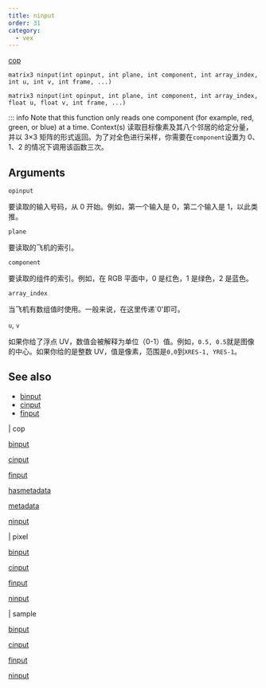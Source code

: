 ```yaml
---
title: ninput
order: 31
category:
  - vex
---
```


[cop](../contexts/cop.html)

`matrix3 ninput(int opinput, int plane, int component, int array_index, int u, int v, int frame, ...)`

`matrix3 ninput(int opinput, int plane, int component, int array_index, float u, float v, int frame, ...)`

::: info Note that this function only reads one component (for example, red, green, or blue) at a time.
Context(s) 读取目标像素及其八个邻居的给定分量，并以 3×3 矩阵的形式返回。为了对全色进行采样，你需要在`component`设置为 0、1、2 的情况下调用该函数三次。

## Arguments

`opinput`

要读取的输入号码，从 0 开始。例如，第一个输入是 0，第二个输入是 1，以此类推。

`plane`

要读取的飞机的索引。

`component`

要读取的组件的索引。例如，在 RGB 平面中，0 是红色，1 是绿色，2 是蓝色。

`array_index`

当飞机有数组值时使用。一般来说，在这里传递`0'即可。

`u`, `v`

如果你给了浮点 UV，数值会被解释为单位（0-1）值。例如，`0.5, 0.5`就是图像的中心。如果你给的是整数 UV，值是像素，范围是`0,0`到`XRES-1, YRES-1`。

## See also

- [binput](binput.html)
- [cinput](cinput.html)
- [finput](finput.html)

|
cop

[binput](binput.html)

[cinput](cinput.html)

[finput](finput.html)

[hasmetadata](hasmetadata.html)

[metadata](metadata.html)

[ninput](ninput.html)

|
pixel

[binput](binput.html)

[cinput](cinput.html)

[finput](finput.html)

[ninput](ninput.html)

|
sample

[binput](binput.html)

[cinput](cinput.html)

[finput](finput.html)

[ninput](ninput.html)
